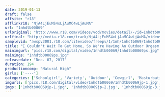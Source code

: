 ```yaml
---
date: 2019-01-13
draft: false
affsite: "r18"
afflinkr18: "NjA4LjEuMS4xLjAuMC4wLjAuMA"
url: "1nhdtb00069"
urloriginal: "http://www.r18.com/videos/vod/movies/detail/-/id=1nhdtb00069"
urlfinal: "http://media.r18.com/track/NjA4LjEuMS4xLjAuMC4wLjAuMA/videos/vod/movies/detail/-/id=1nhdtb00069"
samplevid: "awspv3001.r18.com/litevideo/freepv/1/1nh/1nhdtb069/1nhdtb069_dmb_w.mp4"
title: "I Couldn't Wait To Get Home, So We're Having An Outdoor Orgasm! The Effects Of This Aphrodisiac Were So Strong That This Horny JK Couldn't Control Her Masturbation And Pissed And Came Over And Over 4 Beastly Cowgirl Special"
mainimgurl: "pics.r18.com/digital/video/1nhdtb00069/1nhdtb00069ps.jpg"
mainimgs: "1nhdtb00069ps.jpg"
releasedate: "Dec. 07, 2017"
duration: 194
productioncomp: "Natural High"
girls: ['----']
categories: ['Schoolgirl', 'Variety', 'Outdoor', 'Cowgirl', 'Masturbation', 'Hi-Def']
imgurls: ['pics.r18.com/digital/video/1nhdtb00069/1nhdtb00069jp-1.jpg', 'pics.r18.com/digital/video/1nhdtb00069/1nhdtb00069jp-2.jpg', 'pics.r18.com/digital/video/1nhdtb00069/1nhdtb00069jp-3.jpg', 'pics.r18.com/digital/video/1nhdtb00069/1nhdtb00069jp-4.jpg', 'pics.r18.com/digital/video/1nhdtb00069/1nhdtb00069jp-5.jpg', 'pics.r18.com/digital/video/1nhdtb00069/1nhdtb00069jp-6.jpg', 'pics.r18.com/digital/video/1nhdtb00069/1nhdtb00069jp-7.jpg', 'pics.r18.com/digital/video/1nhdtb00069/1nhdtb00069jp-8.jpg', 'pics.r18.com/digital/video/1nhdtb00069/1nhdtb00069jp-9.jpg', 'pics.r18.com/digital/video/1nhdtb00069/1nhdtb00069jp-10.jpg', 'pics.r18.com/digital/video/1nhdtb00069/1nhdtb00069jp-11.jpg', 'pics.r18.com/digital/video/1nhdtb00069/1nhdtb00069jp-12.jpg', 'pics.r18.com/digital/video/1nhdtb00069/1nhdtb00069jp-13.jpg', 'pics.r18.com/digital/video/1nhdtb00069/1nhdtb00069jp-14.jpg', 'pics.r18.com/digital/video/1nhdtb00069/1nhdtb00069jp-15.jpg', 'pics.r18.com/digital/video/1nhdtb00069/1nhdtb00069jp-16.jpg', 'pics.r18.com/digital/video/1nhdtb00069/1nhdtb00069jp-17.jpg', 'pics.r18.com/digital/video/1nhdtb00069/1nhdtb00069jp-18.jpg', 'pics.r18.com/digital/video/1nhdtb00069/1nhdtb00069jp-19.jpg', 'pics.r18.com/digital/video/1nhdtb00069/1nhdtb00069jp-20.jpg']
imgs: ['1nhdtb00069jp-1.jpg', '1nhdtb00069jp-2.jpg', '1nhdtb00069jp-3.jpg', '1nhdtb00069jp-4.jpg', '1nhdtb00069jp-5.jpg', '1nhdtb00069jp-6.jpg', '1nhdtb00069jp-7.jpg', '1nhdtb00069jp-8.jpg', '1nhdtb00069jp-9.jpg', '1nhdtb00069jp-10.jpg', '1nhdtb00069jp-11.jpg', '1nhdtb00069jp-12.jpg', '1nhdtb00069jp-13.jpg', '1nhdtb00069jp-14.jpg', '1nhdtb00069jp-15.jpg', '1nhdtb00069jp-16.jpg', '1nhdtb00069jp-17.jpg', '1nhdtb00069jp-18.jpg', '1nhdtb00069jp-19.jpg', '1nhdtb00069jp-20.jpg']
---
```

